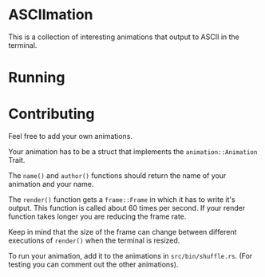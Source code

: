 # ASCIImation

This is a collection of interesting animations that output to ASCII in the terminal.

# Running

# Contributing

Feel free to add your own animations.

Your animation has to be a struct that implements the `animation::Animation` Trait.

The `name()` and `author()` functions should return the name of your animation and your name.

The `render()` function gets a `frame::Frame` in which it has to write it's output.
This function is called about 60 times per second.
If your render function takes longer you are reducing the frame rate.

Keep in mind that the size of the frame can change between different executions of `render()` when the terminal
is resized.

To run your animation, add it to the animations in `src/bin/shuffle.rs`.
(For testing you can comment out the other animations).

